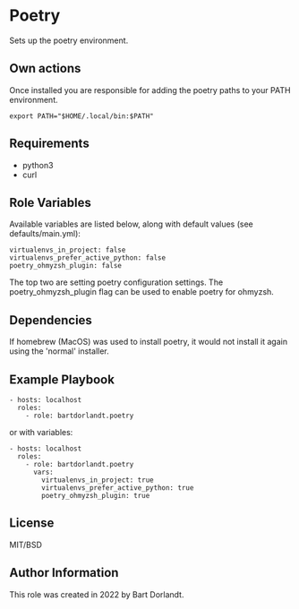 # Poetry
Sets up the poetry environment.

## Own actions
Once installed you are responsible for adding the poetry paths to your PATH environment.

    export PATH="$HOME/.local/bin:$PATH"

## Requirements
- python3
- curl

## Role Variables
Available variables are listed below, along with default values (see defaults/main.yml):

    virtualenvs_in_project: false
    virtualenvs_prefer_active_python: false
    poetry_ohmyzsh_plugin: false

The top two are setting poetry configuration settings. The poetry_ohmyzsh_plugin flag can be used to enable poetry for ohmyzsh.


## Dependencies
If homebrew (MacOS) was used to install poetry, it would not install it again using the 'normal' installer.

## Example Playbook

    - hosts: localhost
      roles:
        - role: bartdorlandt.poetry

or with variables:

    - hosts: localhost
      roles:
        - role: bartdorlandt.poetry
          vars:
            virtualenvs_in_project: true
            virtualenvs_prefer_active_python: true
            poetry_ohmyzsh_plugin: true

## License

MIT/BSD

## Author Information

This role was created in 2022 by Bart Dorlandt.
